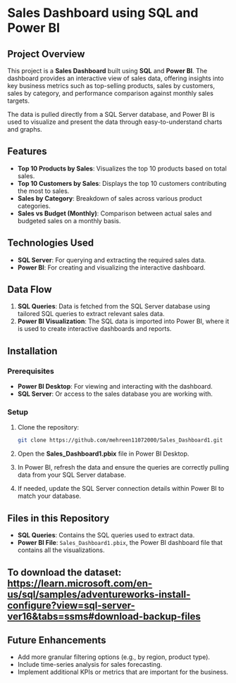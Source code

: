 # Sales Dashboard using SQL and Power BI

## Project Overview

This project is a **Sales Dashboard** built using **SQL** and **Power BI**. The dashboard provides an interactive view of sales data, offering insights into key business metrics such as top-selling products, sales by customers, sales by category, and performance comparison against monthly sales targets.

The data is pulled directly from a SQL Server database, and Power BI is used to visualize and present the data through easy-to-understand charts and graphs.

## Features

- **Top 10 Products by Sales**: Visualizes the top 10 products based on total sales.
- **Top 10 Customers by Sales**: Displays the top 10 customers contributing the most to sales.
- **Sales by Category**: Breakdown of sales across various product categories.
- **Sales vs Budget (Monthly)**: Comparison between actual sales and budgeted sales on a monthly basis.

## Technologies Used

- **SQL Server**: For querying and extracting the required sales data.
- **Power BI**: For creating and visualizing the interactive dashboard.

## Data Flow

1. **SQL Queries**: Data is fetched from the SQL Server database using tailored SQL queries to extract relevant sales data.
2. **Power BI Visualization**: The SQL data is imported into Power BI, where it is used to create interactive dashboards and reports.

## Installation

### Prerequisites

- **Power BI Desktop**: For viewing and interacting with the dashboard.
- **SQL Server**: Or access to the sales database you are working with.

### Setup

1. Clone the repository:
    ```bash
    git clone https://github.com/mehreen11072000/Sales_Dashboard1.git
    ```

2. Open the **Sales_Dashboard1.pbix** file in Power BI Desktop.

3. In Power BI, refresh the data and ensure the queries are correctly pulling data from your SQL Server database.

4. If needed, update the SQL Server connection details within Power BI to match your database.

## Files in this Repository

- **SQL Queries**: Contains the SQL queries used to extract data.
- **Power BI File**: `Sales_Dashboard1.pbix`, the Power BI dashboard file that contains all the visualizations.
## To download the dataset: https://learn.microsoft.com/en-us/sql/samples/adventureworks-install-configure?view=sql-server-ver16&tabs=ssms#download-backup-files

## Future Enhancements

- Add more granular filtering options (e.g., by region, product type).
- Include time-series analysis for sales forecasting.
- Implement additional KPIs or metrics that are important for the business.

